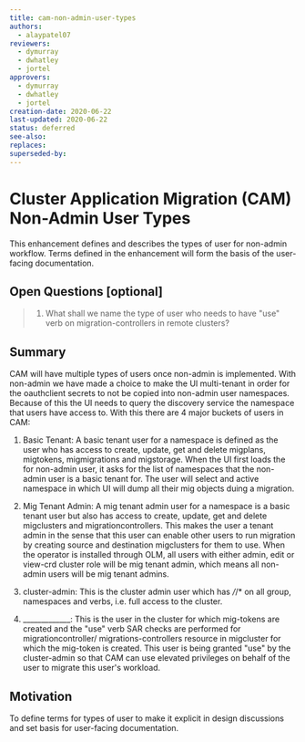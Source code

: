 ```yaml
---
title: cam-non-admin-user-types
authors:
  - alaypatel07
reviewers:
  - dymurray
  - dwhatley
  - jortel
approvers:
  - dymurray
  - dwhatley
  - jortel
creation-date: 2020-06-22
last-updated: 2020-06-22
status: deferred
see-also:
replaces:
superseded-by:
---
```


# Cluster Application Migration (CAM) Non-Admin User Types

This enhancement defines and describes the types of user for non-admin 
workflow. Terms defined in the enhancement will form the basis of the
user-facing documentation. 

## Open Questions [optional]

 > 1. What shall we name the type of user who needs to have "use" verb
on migration-controllers in remote clusters?

## Summary

CAM will have multiple types of users once non-admin is implemented. With non-admin
we have made a choice to make the UI multi-tenant in order for the oauthclient
secrets to not be copied into non-admin user namespaces. Because of this the 
UI needs to query the discovery service the namespace that users have access to.
With this there are 4 major buckets of users in CAM:

1. Basic Tenant: A basic tenant user for a namespace is defined as the user who has
access to create, update, get and delete migplans, migtokens, migmigrations and 
migstorage. When the UI first loads the for non-admin user, it asks for the list of 
namespaces that the non-admin user is a basic tenant for. The user will select
and active namespace in which UI will dump all their mig objects duing a migration.

2. Mig Tenant Admin: A mig tenant admin user for a namespace is a basic tenant user
but also has access to create, update, get and delete migclusters and 
migrationcontrollers. This makes the user a tenant admin in the sense that this user
can enable other users to run migration by creating source and destination migclusters
for them to use. When the operator is installed through OLM, all users with either
admin, edit or view-crd cluster role will be mig tenant admin, which means all non-admin
users will be mig tenant admins.

3. cluster-admin: This is the cluster admin user which has */*/* on all group, 
namespaces and verbs, i.e. full access to the cluster.

4. _____________: This is the user in the cluster for which mig-tokens are created
and the "use" verb SAR checks are performed for migrationcontroller/
migrations-controllers resource in migcluster for which the mig-token is created. 
This user is being granted "use" by the cluster-admin so that CAM can use elevated
privileges on behalf of the user to migrate this user's workload.

## Motivation

To define terms for types of user to make it explicit in design discussions and 
set basis for user-facing documentation.
